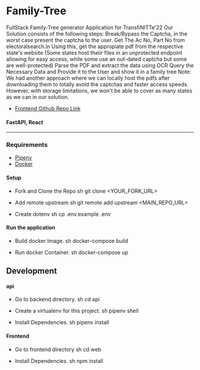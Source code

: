 # Family-Tree
FullStack Family-Tree generator Application for TransfiNITTe'22
Our Solution consists of the following steps:
Break/Bypass the Captcha, in the worst case present the captcha to the user.
Get The Ac No, Part No from electoralsearch.in
Using this, get the appropiate pdf from the respective state's website (Some states host theiir files in an unprotected endpoint allowing for easy access, while some use an out-dated captcha but some are well-protected)
Parse the PDF and extract the data using OCR
Query the Necessary Data and Provide it to the User and show it in a family tree
Note: We had another approach where we can locally host the pdfs after downloading them to totally avoid the captchas and faster access speeds. However, with storage limitations, we won't be able to cover as many states as we can in our solution.

* [Frontend Github Repo Link](https://github.com/vigneshd332/hack-frontend/)
#### FastAPI, React
---
### Requirements
* [Pipenv](https://pipenv.pypa.io/en/latest/install/)
* [Docker](https://www.docker.com/get-started)

#### Setup
 * Fork and Clone the Repo
    sh
    git clone <YOUR_FORK_URL>
    
 * Add remote upstream
    sh
    git remote add upstream <MAIN_REPO_URL>
    
 * Create dotenv
    sh
    cp .env.example .env
    

#### Run the application
 * Build docker Image.
    sh
    docker-compose build 
    
 *  Run docker Container.
    sh
    docker-compose up
    
## Development
#### api
   * Go to backend directory.
        sh
        cd api
        
   * Create a virtualenv for this project.
        sh
        pipenv shell
        
   * Install Dependencies.
        sh
        pipenv install
        
#### Frontend 
  * Go to frontend directory
    sh
    cd web    
   
   * Install Dependencies.
       sh
        npm install
    
